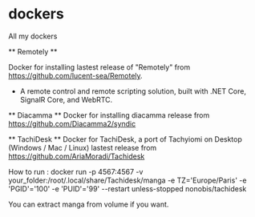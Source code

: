 # dockers
All my dockers

** Remotely **

Docker for installing lastest release of "Remotely" from https://github.com/lucent-sea/Remotely.

- A remote control and remote scripting solution, built with .NET Core, SignalR Core, and WebRTC.

** Diacamma **
Docker for installing diacamma release from https://github.com/Diacamma2/syndic

** TachiDesk ** 
Docker for TachiDesk, a port of Tachyiomi on Desktop (Windows / Mac / Linux) lastest release from https://github.com/AriaMoradi/Tachidesk

How to run :
docker run -p 4567:4567 -v your_folder:/root/.local/share/Tachidesk/manga -e TZ='Europe/Paris' -e 'PGID'='100' -e 'PUID'='99' --restart unless-stopped nonobis/tachidesk

You can extract manga from volume if you want.